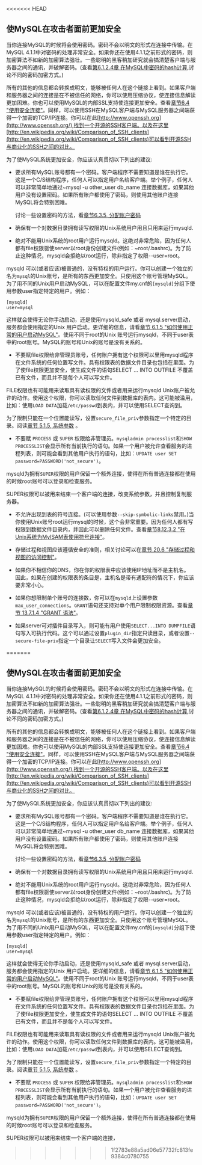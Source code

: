 <<<<<<< HEAD
## 使MySQL在攻击者面前更加安全
当你连接MySQL的时候将会使用密码。密码不会以明文的形式在连接中传输。在MySQL 4.1.1中对密码的处理非常安全。如果你还在使用4.1.1之前形式的密码，则加密算法不如新的加密算法强壮。一些聪明的黑客稍加研究就会搞清楚客户端与服务器之间的通讯，并破解密码。(查看[第6.1.2.4章 在MySQL中密码的hash计算](),讨论不同的密码加密方式。)

所有的其他的信息都会转换成明文，能够被任何人在这个链接上看到。如果客户端和服务器之间的连接是在不被信任的网络，你可以使用压缩协议，使连接信息解读更加困难。你也可以使用MySQL的内部SSL支持使连接更加安全。查看[章节6.4 "使用安全连接"]()。同样，可以使用SSH在MySQL客户端与MySQL服务器之间端获得一个加密的TCP/IP连接。你可以在此[http://www.openssh.org](http://www.openssh.org/),找到一个开源的SSH客户端。以及在这里[http://en.wikipedia.org/wiki/Comparison_of_SSH_clients](http://en.wikipedia.org/wiki/Comparison_of_SSH_clients)可以看到开源SSH与商业化的SSH之间的对比。

为了使MySQL系统更加安全，你应该认真贯彻以下列出的建议:

* 要求所有MySQL账号都有一个密码。客户端程序不需要知道是谁在执行它。这是一个C/S结构程序，任何人可以指定用户名给客户端。举个例子，任何人可以非常简单地通过~mysql -u other_user db_name 连接数据库，如果其他用户没有设置密码。如果所有账户都使用了密码，则使用其他账户连接MySQL将会特别困难。

	讨论一些设置密码的方法，看[章节6.3.5, 分配账户密码]()

* 确保有一个对数据目录拥有读写权限的Unix系统用户用且只用来运行mysqld.

* 绝对不能用Unix系统的root用户运行mysqld。这绝对非常危险，因为任何人都有file权限驱使server以root身份创建文件(例如：~root/.bashrc)。为了防止这种情况，mysqld会拒绝以root运行，除非指定了权限--user=root。

mysqld 可以(或者应该)被普通的，没有特权的用户运行。你可以创建一个独立的名为`mysql`的Unix账号，是所有的东西更加安全。只使用这个账号管理MySQL。为了用不同的Unix用户启动MySQL，可以在配置文件my.cnf的`[mysqld]`分组下使用参数user指定特定的用户。例如：
	
```
[mysqld]
user=mysql	
```
	
这样就会使得无论你手动启动，还是使用mysqld_safe 或者 mysql.server启动，服务都会使用指定的Unix 用户启动。更详细的信息，请看[章节 6.1.5 "如何使用正常的用户启动MySQL"]()。使用不同于root的Unix 账号运行mysqld，不同于user表中的root账号。MySQL的账号和Unix的账号是没有关系的。

* 不要赋file权限给非管理员账号，任何账户拥有这个权限可以里用mysqld程序在文件系统的任何位置写文件。具有权限表的数据文件目录也包括在里面。为了使file权限更加安全，使生成文件的语句SELECT ... INTO OUTFILE 不覆盖已有文件，而且并不是每个人可以写文件。

FILE权限也有可能用来读取具有读权限的文件或者用来运行mysqld Unix账户被允许的动作。使用这个权限，你可以读取任何文件到数据库的表内。这可能被滥用，比如：使用`LOAD DATA`加载`/etc/passwd`到表内，并可以使用SELECT查询到。

为了限制只能在一个位置能读写，设置`secure_file_priv`参数指定一个特定的目录。阅读[章节 5.1.5, 系统参数]() 。

* 不要赋 `PROCESS` 或 `SUPER` 权限给非管理员。`mysqladmin processlist`和`SHOW PROCESSLIST`会显示所有当前执行的语句。如果一个用户被允许查看服务的进程列表，则可能会看到其他用户执行的语句，比如：`UPDATE user SET
password=PASSWORD('not_secure')`。

mysqld为拥有`SUPER`权限的用户保留一个额外连接，使得在所有普通连接都在使用的时候root账号可以登录和检查服务。

SUPER权限可以被用来结束一个客户端的连接，改变系统参数，并且控制复制服务器。

* 不允许出现到表的符号连接。(可以使用参数`--skip-symbolic-links`禁用。)当你使用Unix账号root运行mysql的时候，这个会非常重要。因为任何人都有写权限到数据文件目录内，并因此可以删除任何文件。查看[章节8.12.3.2 "在Unix系统为MyISAM表使用符号连接"]()。

* 存储过程和视图应该遵循安全的准则，相关讨论可以在[章节 20.6 "存储过程和视图的访问控制"]()。 

* 如果你不相信你的DNS，你在你的权限表中应该使用IP地址而不是主机名。 因此，如果在创建的权限表的条目是，主机名是带有通配符的情况下，你应该要非常小心。

* 如果你想限制单个账号的连接数，你可以在`mysqld`上设置参数`max_user_connections`。`GRANT`语句还支持对单个用户限制权限资源。查看[章节 13.7.1.4 "GRANT 语法"]()。

* 如果server可对插件目录写入，则可能有用户使用`SELECT...INTO DUMPFILE`语句写入可执行代码。这个可以通过设置`plugin_dir`指定只读目录，或者设置`--secure-file-priv`指定一个目录让`SELECT`写入文件会更加安全。

=======
## 使MySQL在攻击者面前更加安全
当你连接MySQL的时候将会使用密码。密码不会以明文的形式在连接中传输。在MySQL 4.1.1中对密码的处理非常安全。如果你还在使用4.1.1之前形式的密码，则加密算法不如新的加密算法强壮。一些聪明的黑客稍加研究就会搞清楚客户端与服务器之间的通讯，并破解密码。(查看[第6.1.2.4章 在MySQL中密码的hash计算](),讨论不同的密码加密方式。)

所有的其他的信息都会转换成明文，能够被任何人在这个链接上看到。如果客户端和服务器之间的连接是在不被信任的网络，你可以使用压缩协议，使连接信息解读更加困难。你也可以使用MySQL的内部SSL支持使连接更加安全。查看[章节6.4 "使用安全连接"]()。同样，可以使用SSH在MySQL客户端与MySQL服务器之间端获得一个加密的TCP/IP连接。你可以在此[http://www.openssh.org](http://www.openssh.org/),找到一个开源的SSH客户端。以及在这里[http://en.wikipedia.org/wiki/Comparison_of_SSH_clients](http://en.wikipedia.org/wiki/Comparison_of_SSH_clients)可以看到开源SSH与商业化的SSH之间的对比。

为了使MySQL系统更加安全，你应该认真贯彻以下列出的建议:

* 要求所有MySQL账号都有一个密码。客户端程序不需要知道是谁在执行它。这是一个C/S结构程序，任何人可以指定用户名给客户端。举个例子，任何人可以非常简单地通过~mysql -u other_user db_name 连接数据库，如果其他用户没有设置密码。如果所有账户都使用了密码，则使用其他账户连接MySQL将会特别困难。

	讨论一些设置密码的方法，看[章节6.3.5, 分配账户密码]()

* 确保有一个对数据目录拥有读写权限的Unix系统用户用且只用来运行mysqld.

* 绝对不能用Unix系统的root用户运行mysqld。这绝对非常危险，因为任何人都有file权限驱使server以root身份创建文件(例如：~root/.bashrc)。为了防止这种情况，mysqld会拒绝以root运行，除非指定了权限--user=root。

mysqld 可以(或者应该)被普通的，没有特权的用户运行。你可以创建一个独立的名为`mysql`的Unix账号，是所有的东西更加安全。只使用这个账号管理MySQL。为了用不同的Unix用户启动MySQL，可以在配置文件my.cnf的`[mysqld]`分组下使用参数user指定特定的用户。例如：
	
```
[mysqld]
user=mysql	
```
	
这样就会使得无论你手动启动，还是使用mysqld_safe 或者 mysql.server启动，服务都会使用指定的Unix 用户启动。更详细的信息，请看[章节 6.1.5 "如何使用正常的用户启动MySQL"]()。使用不同于root的Unix 账号运行mysqld，不同于user表中的root账号。MySQL的账号和Unix的账号是没有关系的。

* 不要赋file权限给非管理员账号，任何账户拥有这个权限可以里用mysqld程序在文件系统的任何位置写文件。具有权限表的数据文件目录也包括在里面。为了使file权限更加安全，使生成文件的语句SELECT ... INTO OUTFILE 不覆盖已有文件，而且并不是每个人可以写文件。

FILE权限也有可能用来读取具有读权限的文件或者用来运行mysqld Unix账户被允许的动作。使用这个权限，你可以读取任何文件到数据库的表内。这可能被滥用，比如：使用`LOAD DATA`加载`/etc/passwd`到表内，并可以使用SELECT查询到。

为了限制只能在一个位置能读写，设置`secure_file_priv`参数指定一个特定的目录。阅读[章节 5.1.5, 系统参数]() 。

* 不要赋 `PROCESS` 或 `SUPER` 权限给非管理员。`mysqladmin processlist`和`SHOW PROCESSLIST`会显示所有当前执行的语句。如果一个用户被允许查看服务的进程列表，则可能会看到其他用户执行的语句，比如：`UPDATE user SET
password=PASSWORD('not_secure')`。

mysqld为拥有`SUPER`权限的用户保留一个额外连接，使得在所有普通连接都在使用的时候root账号可以登录和检查服务。

SUPER权限可以被用来结束一个客户端的连接，
>>>>>>> 1f2783e88a5ad06e57732fc813fe9384c0780755
